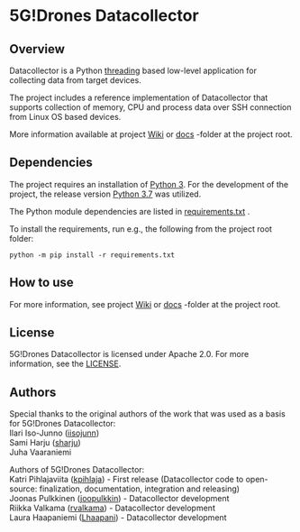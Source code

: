 # 5G!Drones Datacollector

## Overview

Datacollector is a Python [threading](https://docs.python.org/3/library/threading.html) based low-level application for 
collecting data from target devices.

The project includes a reference implementation of Datacollector that supports collection of memory, CPU and process 
data over SSH connection from Linux OS based devices.

More information available at project [Wiki](https://github.com/nokia/5GDrones-data-collector/wiki)
or [docs](https://github.com/nokia/5GDrones-data-collector/blob/main/docs) -folder at the project root.

## Dependencies

The project requires an installation of [Python 3](https://www.python.org/downloads/).
For the development of the project, the release version 
[Python 3.7](https://www.python.org/downloads/release/python-3710/) was utilized.

The Python module dependencies are listed in 
[requirements.txt](https://github.com/nokia/5GDrones-data-collector/blob/main/requirements.txt) .

To install the requirements, run e.g., the following from the project root folder:
```
python -m pip install -r requirements.txt
```

## How to use

For more information, see project [Wiki](https://github.com/nokia/5GDrones-data-collector/wiki)
or [docs](https://github.com/nokia/5GDrones-data-collector/blob/main/docs) -folder at the project root.

## License

5G!Drones Datacollector is licensed under Apache 2.0. For more information, see the 
[LICENSE](https://github.com/nokia/5GDrones-data-collector/blob/main/LICENSE).

## Authors

Special thanks to the original authors of the work that was used as a basis for 5G!Drones Datacollector:  
Ilari Iso-Junno ([iisojunn](https://github.com/iisojunn))  
Sami Harju ([sharju](https://github.com/sharju))  
Juha Vaaraniemi  

Authors of 5G!Drones Datacollector:  
Katri Pihlajaviita ([kpihlaja](https://github.com/kpihlaja)) - First release (Datacollector code to open-source: 
finalization, documentation, integration and releasing)  
Joonas Pulkkinen ([joopulkkin](https://github.com/joopulkkin)) - Datacollector development  
Riikka Valkama ([rvalkama](https://github.com/rvalkama)) - Datacollector development  
Laura Haapaniemi ([Lhaapani](https://github.com/Lhaapani)) - Datacollector development  

